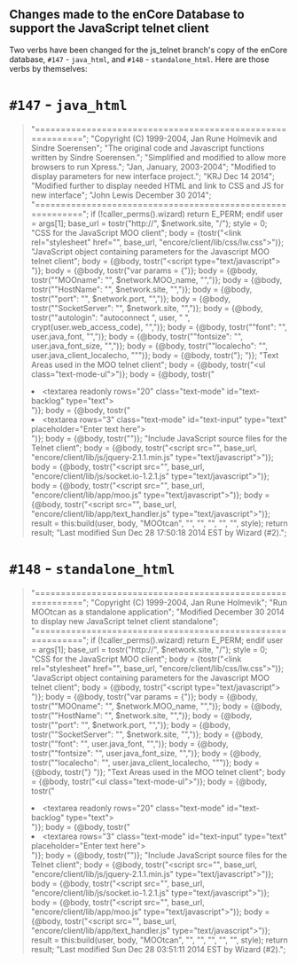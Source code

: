 Changes made to the enCore Database to support the JavaScript telnet client
---------------------------------------------------------------------------


Two verbs have been changed for the js_telnet branch's copy of the enCore database, ```#147``` - ```java_html```, and ```#148``` - ```standalone_html```. Here are those verbs by themselves:


# ```#147``` - ```java_html```

> "===========================================================";
> "Copyright (C) 1999-2004, Jan Rune Holmevik and Sindre Soerensen";
> "The original code and Javascript functions written by Sindre Soerensen.";
> "Simplified and modified to allow more browsers to run Xpress.";
> "Jan, January, 2003-2004";
> "Modified to display parameters for new interface project.";
> "KRJ Dec 14 2014";
> "Modified further to display needed HTML and link to CSS and JS for new interface";
> "John Lewis December 30 2014";
> "===========================================================";
> if (!caller_perms().wizard)
>   return E_PERM;
> endif
> user = args[1];
> base_url = tostr("http://", $network.site, "/");
> style = 0;
> "CSS for the JavaScript MOO client";
> body = {tostr("<link rel=\"stylesheet\" href=\"", base_url, "encore/client/lib/css/lw.css\">")};
> "JavaScript object containing parameters for the Javascript MOO telnet client";
> body = {@body, tostr("<script type=\"text/javascript\"> ")};
> body = {@body, tostr("var params = {")};
> body = {@body, tostr("\"MOOname\": \"", $network.MOO_name, "\",")};
> body = {@body, tostr("\"HostName\": \"", $network.site, "\",")};
> body = {@body, tostr("\"port\": \"", $network.port, "\",")};
> body = {@body, tostr("\"SocketServer\": \"", $network.site, "\",")};
> body = {@body, tostr("\"autologin\": \"autoconnect ", user, " ", crypt(user.web_access_code), "\",")};
> body = {@body, tostr("\"font\": \"", user.java_font, "\",")};
> body = {@body, tostr("\"fontsize\": \"", user.java_font_size, "\",")};
> body = {@body, tostr("\"localecho\": \"", user.java_client_localecho, "\"")};
> body = {@body, tostr("}; </script>")};
> "Text Areas used in the MOO telnet client";
> body = {@body, tostr("<ul class=\"text-mode-ul\">")};
> body = {@body, tostr("<li><textarea readonly rows=\"20\" class=\"text-mode\" id=\"text-backlog\" type=\"text\">    </textarea></li>")};
> body = {@body, tostr("<li><textarea rows=\"3\" class=\"text-mode\" id=\"text-input\" type=\"text\"     placeholder=\"Enter text here\"></textarea></li>")};
> body = {@body, tostr("</ul>")};
> "Include JavaScript source files for the Telnet client";
> body = {@body, tostr("<script src=\"", base_url, "encore/client/lib/js/jquery-2.1.1.min.js\" type=\"text/javascript\"></script>")};
> body = {@body, tostr("<script src=\"", base_url, "encore/client/lib/js/socket.io-1.2.1.js\" type=\"text/javascript\"></script>")};
> body = {@body, tostr("<script src=\"", base_url, "encore/client/lib/app/moo.js\" type=\"text/javascript\"></script>")};
> body = {@body, tostr("<script src=\"", base_url, "encore/client/lib/app/text_handler.js\" type=\"text/javascript\"></script>")};
> result = this:build(user, body, "MOOtcan", "", "", "", "", "", style);
> return result;
> "Last modified Sun Dec 28 17:50:18 2014 EST by Wizard (#2).";

# ```#148``` - ```standalone_html```

> "===========================================================";
> "Copyright (C) 1999-2004, Jan Rune Holmevik";
> "Run MOOtcan as a standalone application";
> "Modified December 30 2014 to display new JavaScript telnet client standalone";
> "===========================================================";
> if (!caller_perms().wizard)
>   return E_PERM;
> endif
> user = args[1];
> base_url = tostr("http://", $network.site, "/");
> style = 0;
> "CSS for the JavaScript MOO client";
> body = {tostr("<link rel=\"stylesheet\" href=\"", base_url, "encore/client/lib/css/lw.css\">")};
> "JavaScript object containing parameters for the Javascript MOO telnet client";
> body = {@body, tostr("<script type=\"text/javascript\"> ")};
> body = {@body, tostr("var params = {")};
> body = {@body, tostr("\"MOOname\": \"", $network.MOO_name, "\",")};
> body = {@body, tostr("\"HostName\": \"", $network.site, "\",")};
> body = {@body, tostr("\"port\": \"", $network.port, "\",")};
> body = {@body, tostr("\"SocketServer\": \"", $network.site, "\",")};
> body = {@body, tostr("\"font\": \"", user.java_font, "\",")};
> body = {@body, tostr("\"fontsize\": \"", user.java_font_size, "\",")};
> body = {@body, tostr("\"localecho\": \"", user.java_client_localecho, "\"")};
> body = {@body, tostr("} </script>")};
> "Text Areas used in the MOO telnet client";
> body = {@body, tostr("<ul class=\"text-mode-ul\">")};
> body = {@body, tostr("<li><textarea readonly rows=\"20\" class=\"text-mode\" id=\"text-backlog\" type=\"text\">    </textarea></li>")};
> body = {@body, tostr("<li><textarea rows=\"3\" class=\"text-mode\" id=\"text-input\" type=\"text\"     placeholder=\"Enter text here\"></textarea></li>")};
> body = {@body, tostr("</ul>")};
> "Include JavaScript source files for the Telnet client";
> body = {@body, tostr("<script src=\"", base_url, "encore/client/lib/js/jquery-2.1.1.min.js\" type=\"text/javascript\"></script>")};
> body = {@body, tostr("<script src=\"", base_url, "encore/client/lib/js/socket.io-1.2.1.js\" type=\"text/javascript\"></script>")};
> body = {@body, tostr("<script src=\"", base_url, "encore/client/lib/app/moo.js\" type=\"text/javascript\"></script>")};
> body = {@body, tostr("<script src=\"", base_url, "encore/client/lib/app/text_handler.js\" type=\"text/javascript\"></script>")};
> result = this:build(user, body, "MOOtcan", "", "", "", "", "", style);
> return result;
> "Last modified Sun Dec 28 03:51:11 2014 EST by Wizard (#2).";
